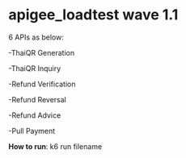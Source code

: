# apigee_loadtest wave 1.1
6 APIs as below:

-ThaiQR Generation

-ThaiQR Inquiry

-Refund Verification

-Refund Reversal

-Refund Advice

-Pull Payment


**How to run**: k6 run filename
